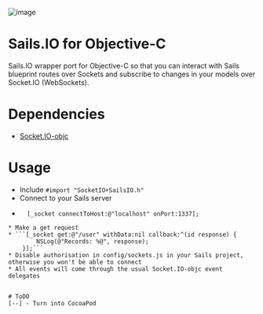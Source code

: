 ![image](http://assets.fishrod.co.uk/emails/signatures/logo-new.gif)

# Sails.IO for Objective-C
Sails.IO wrapper port for Objective-C so that you can interact with Sails blueprint routes over Sockets and subscribe to changes in your models over Socket.IO (WebSockets).

# Dependencies
* [Socket.IO-objc](https://github.com/pkyeck/socket.IO-objc)

# Usage
* Include ```#import "SocketIO+SailsIO.h"```
* Connect to your Sails server
* ```_socket = [[SocketIO alloc] initWithDelegate:self];
    [_socket connectToHost:@"localhost" onPort:1337];    
```
* Make a get request
* ```[_socket get:@"/user" withData:nil callback:^(id response) {
        NSLog(@"Records: %@", response);
    }];```
* Disable authorisation in config/sockets.js in your Sails project, otherwise you won't be able to connect
* All events will come through the usual Socket.IO-objc event delegates


# ToDO
[--] - Turn into CocoaPod